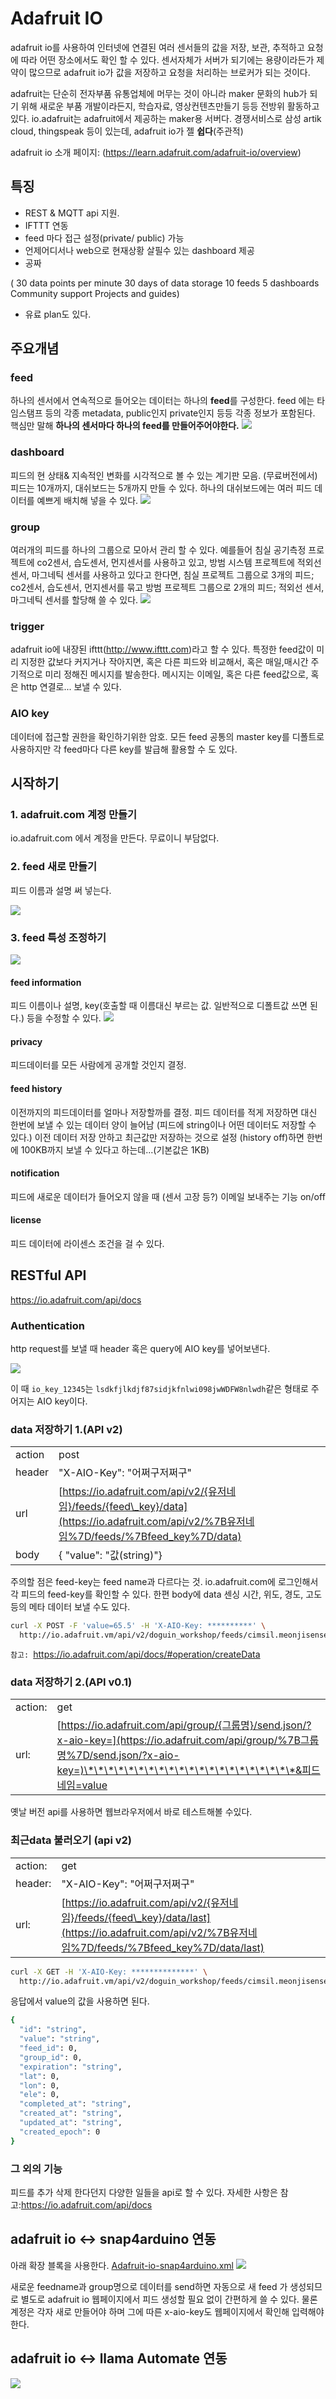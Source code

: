 # Adafruit IO

adafruit io를 사용하여 인터넷에 연결된 여러 센서들의 값을 저장, 보관, 추적하고 요청에 따라 어떤 장소에서도 확인 할
수 있다. 센서자체가 서버가 되기에는 용량이라든가 제약이 많으므로 adafruit io가 값을 저장하고 요청을 처리하는
브로커가 되는 것이다.

adafruit는 단순히 전자부품 유통업체에 머무는 것이 아니라 maker 문화의 hub가 되기 위해 새로운 부품 개발이라든지,
학습자료, 영상컨텐츠만들기 등등 전방위 활동하고 있다. io.adafruit는 adafruit에서 제공하는 maker용
서버다. 경쟁서비스로 삼성 artik cloud, thingspeak 등이 있는데, adafruit io가 젤
**쉽다**(주관적)

adafruit io 소개 페이지: (https://learn.adafruit.com/adafruit-io/overview)

## 특징

  - REST & MQTT api 지원.
  - IFTTT 연동
  - feed 마다 접근 설정(private/ public) 가능
  - 언제어디서나 web으로 현재상황 살필수 있는 dashboard 제공
  - 공짜

( 30 data points per minute 30 days of data storage 10 feeds 5
dashboards Community support Projects and guides)

  - 유료 plan도 있다.

## 주요개념

### feed

하나의 센서에서 연속적으로 들어오는 데이터는 하나의 **feed**를 구성한다. feed 에는 타임스탬프 등의 각종
metadata, public인지 private인지 등등 각종 정보가 포함된다. 핵심만 말해 **하나의 센서마다 하나의
feed를 만들어주어야한다.**
![](https://cl.ly/pKMj/Image%202018-02-06%20at%205.04.23%20PM.png)

### dashboard

피드의 현 상태& 지속적인 변화를 시각적으로 볼 수 있는 계기판 모음. (무료버전에서) 피드는 10개까지, 대쉬보드는 5개까지
만들 수 있다. 하나의 대쉬보드에는 여러 피드 데이터를 예쁘게 배치해 넣을 수 있다.
![](https://cl.ly/pJhk/Image%202018-02-06%20at%204.23.42%20PM.png)

### group

여러개의 피드를 하나의 그룹으로 모아서 관리 할 수 있다. 예를들어 침실 공기측정 프로젝트에 co2센서, 습도센서, 먼지센서를
사용하고 있고, 방범 시스템 프로젝트에 적외선 센서, 마그네틱 센서를 사용하고 있다고 한다면, 침실 프로젝트 그룹으로
3개의 피드; co2센서, 습도센서, 먼지센서를 묶고 방범 프로젝트 그룹으로 2개의 피드; 적외선 센서, 마그네틱 센서를
할당해 쓸 수 있다.
![](https://cl.ly/pJfj/Image%202018-02-06%20at%204.42.00%20PM.png)

### trigger

adafruit io에 내장된 ifttt(http://www.ifttt.com)라고 할 수 있다. 특정한 feed값이 미리 지정한
값보다 커지거나 작아지면, 혹은 다른 피드와 비교해서, 혹은 매일,매시간 주기적으로 미리 정해진 메시지를 발송한다. 메시지는
이메일, 혹은 다른 feed값으로, 혹은 http 연결로... 보낼 수 있다.

### AIO key

데이터에 접근할 권한을 확인하기위한 암호. 모든 feed 공통의 master key를 디폴트로 사용하지만 각 feed마다 다른
key를 발급해 활용할 수 도 있다.

## 시작하기

### 1. adafruit.com 계정 만들기

io.adafruit.com 에서 계정을 만든다. 무료이니 부담없다.

### 2. feed 새로 만들기

피드 이름과 설명 써
넣는다.

![](https://cdn-learn.adafruit.com/assets/assets/000/039/195/medium800/adafruit_io_00_create_feed_button.png)

### 3. feed 특성 조정하기

![](https://cl.ly/pKIh/Image%202018-02-06%20at%205.11.07%20PM.png)

#### feed information

피드 이름이나 설명, key(호출할 때 이름대신 부르는 값. 일반적으로 디폴트값 쓰면 된다.) 등을 수정할 수 있다.
![](https://cdn-learn.adafruit.com/assets/assets/000/039/203/medium800/adafruit_io_Screen_Shot_2017-02-13_at_12.19.53_PM.png)

#### privacy

피드데이터를 모든 사람에게 공개할 것인지 결정.

#### feed history

이전까지의 피드데이터를 얼마나 저장할까를 결정. 피드 데이터를 적게 저장하면 대신 한번에 보낼 수 있는 데이터 양이 늘어남
(피드에 string이나 어떤 데이터도 저장할 수 있다.) 이전 데이터 저장 안하고 최근값만 저장하는 것으로 설정
(history off)하면 한번에 100KB까지 보낼 수 있다고 하는데...(기본값은 1KB)

#### notification

피드에 새로운 데이터가 들어오지 않을 때 (센서 고장 등?) 이메일 보내주는 기능 on/off

#### license

피드 데이터에 라이센스 조건을 걸 수 있다.

## RESTful API

<https://io.adafruit.com/api/docs>

### Authentication

http request를 보낼 때 header 혹은 query에 AIO key를 넣어보낸다.

![](https://cl.ly/pTMO/Image%202018-02-10%20at%201.54.53%20PM.png)

이 때 `io_key_12345`는 `lsdkfjlkdjf87sidjkfnlwi098jwWDFW8nlwdh`같은 형태로
주어지는 AIO
key이다.

### data 저장하기 1.(API v2)

|        |                                                                                                                                     |
| ------ | ----------------------------------------------------------------------------------------------------------------------------------- |
| action | post                                                                                                                                |
| header | "X-AIO-Key": "어쩌구저쩌구"                                                                                                               |
| url    | [https://io.adafruit.com/api/v2/{유저네임}/feeds/{feed\_key}/data](https://io.adafruit.com/api/v2/%7B유저네임%7D/feeds/%7Bfeed_key%7D/data) |
| body   | { "value": "값(string)"}                                                                                                             |

주의할 점은 feed-key는 feed name과 다르다는 것. io.adafruit.com에 로그인해서 각 피드의
feed-key를 확인할 수 있다. 한편 body에 data 센싱 시간, 위도, 경도, 고도 등의 메타 데이터 보낼 수도 있다.

``` bash
curl -X POST -F 'value=65.5' -H 'X-AIO-Key: **********' \
  http://io.adafruit.vm/api/v2/doguin_workshop/feeds/cimsil.meonjisenseo/data
```

`참고: `<https://io.adafruit.com/api/docs/#operation/createData>

### data 저장하기 2.(API v0.1)

|         |                                                                                                                                                                                         |
| ------- | --------------------------------------------------------------------------------------------------------------------------------------------------------------------------------------- |
| action: | get|                                                                                                                                                                                    |
| url:    | [https://io.adafruit.com/api/group/{그룹명}/send.json/?x-aio-key=](https://io.adafruit.com/api/group/%7B그룹명%7D/send.json/?x-aio-key=)\*\*\*\*\*\*\*\*\*\*\*\*\*\*\*\*\*\*\*\*\*&피드네임=value |

옛날 버전 api를 사용하면 웹브라우저에서 바로 테스트해볼
수있다.

### 최근data 불러오기 (api v2)

|         |                                                                                                                                               |
| ------- | --------------------------------------------------------------------------------------------------------------------------------------------- |
| action: | get                                                                                                                                           |
| header: | "X-AIO-Key": "어쩌구저쩌구"                                                                                                                         |
| url:    | [https://io.adafruit.com/api/v2/{유저네임}/feeds/{feed\_key}/data/last](https://io.adafruit.com/api/v2/%7B유저네임%7D/feeds/%7Bfeed_key%7D/data/last) |

``` bash
curl -X GET -H 'X-AIO-Key: **************' \
  http://io.adafruit.vm/api/v2/doguin_workshop/feeds/cimsil.meonjisenseo/data/last
```

응답에서 value의 값을 사용하면 된다.

``` bash
{
  "id": "string",
  "value": "string",
  "feed_id": 0,
  "group_id": 0,
  "expiration": "string",
  "lat": 0,
  "lon": 0,
  "ele": 0,
  "completed_at": "string",
  "created_at": "string",
  "updated_at": "string",
  "created_epoch": 0
}
```

### 그 외의 기능

피드를 추가 삭제 한다던지 다양한 일들을 api로 할 수 있다. 자세한 사항은
참고:<https://io.adafruit.com/api/docs>

## adafruit io <-> snap4arduino 연동

아래 확장 블록을 사용한다.
[Adafruit-io-snap4arduino.xml](Adafruit-io-snap4arduino.xml "wikilink")
![](https://cl.ly/pT7Q/Image%202018-02-10%20at%204.11.37%20PM.png)

새로운 feedname과 group명으로 데이터를 send하면 자동으로 새 feed 가 생성되므로 별도로 adafruit io
웹페이지에서 피드 생성할 필요 없이 간편하게 쓸 수 있다. 물론 계정은 각자 새로 만들어야 하며 그에 따른
x-aio-key도 웹페이지에서 확인해 입력해야 한다.

## adafruit io <-> llama Automate 연동

![](https://cl.ly/pRw1/Adafruit%20io.png)
